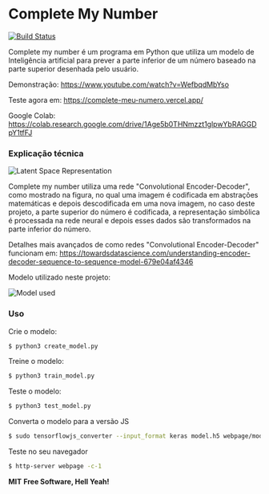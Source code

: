 # Complete My Number

[![Build Status](https://travis-ci.org/joemccann/dillinger.svg?branch=master)](https://travis-ci.org/joemccann/dillinger)

Complete my number é um programa em Python que utiliza um modelo de Inteligência artificial para prever a parte inferior de um número baseado na parte superior desenhada pelo usuário.

Demonstração: https://www.youtube.com/watch?v=WefbqdMbYso

Teste agora em: https://complete-meu-numero.vercel.app/

Google Colab: https://colab.research.google.com/drive/1Age5b0THNmzzt1glpwYbRAGGDpY1tfFJ

### Explicação técnica

![Latent Space Representation](https://miro.medium.com/max/3200/0*kHJ_LsPi-jz_CreZ.png)


Complete my number utiliza uma rede "Convolutional Encoder-Decoder", como mostrado na figura, no qual uma imagem é codificada em abstrações matemáticas e depois descodificada em uma nova imagem, no caso deste projeto, a parte superior do número é codificada, a representação simbólica é processada na rede neural e depois esses dados são transformados na parte inferior do número.

Detalhes mais avançados de como redes "Convolutional Encoder-Decoder" funcionam em: https://towardsdatascience.com/understanding-encoder-decoder-sequence-to-sequence-model-679e04af4346

Modelo utilizado neste projeto:

![Model used](https://i.ibb.co/X4rFR0Q/download-10.png)

### Uso

Crie o modelo:
```sh
$ python3 create_model.py
```

Treine o modelo:
```sh
$ python3 train_model.py
```

Teste o modelo:
```sh
$ python3 test_model.py
```

Converta o modelo para a versão JS 
```sh
$ sudo tensorflowjs_converter --input_format keras model.h5 webpage/model
```

Teste no seu navegador
```sh
$ http-server webpage -c-1 
```

**MIT**
**Free Software, Hell Yeah!**